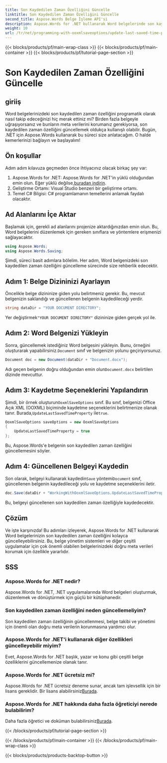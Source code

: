 ```yaml
---
title: Son Kaydedilen Zaman Özelliğini Güncelle
linktitle: Son Kaydedilen Zaman Özelliğini Güncelle
second_title: Aspose.Words Belge İşleme API'si
description: Aspose.Words for .NET kullanarak Word belgelerinde son kaydedilen zaman özelliğini nasıl güncelleyeceğinizi öğrenin. Ayrıntılı, adım adım kılavuzumuzu izleyin.
weight: 10
url: /tr/net/programming-with-ooxmlsaveoptions/update-last-saved-time-property/
---
```


{{< blocks/products/pf/main-wrap-class >}}
{{< blocks/products/pf/main-container >}}
{{< blocks/products/pf/tutorial-page-section >}}

# Son Kaydedilen Zaman Özelliğini Güncelle

## giriiş

Word belgelerinizdeki son kaydedilen zaman özelliğini programatik olarak nasıl takip edeceğinizi hiç merak ettiniz mi? Birden fazla belgeyle uğraşıyorsanız ve bunların meta verilerini korumanız gerekiyorsa, son kaydedilen zaman özelliğini güncellemek oldukça kullanışlı olabilir. Bugün, .NET için Aspose.Words kullanarak bu süreci size anlatacağım. O halde kemerlerinizi bağlayın ve başlayalım!

## Ön koşullar

Adım adım kılavuza geçmeden önce ihtiyacınız olacak birkaç şey var:

1.  Aspose.Words for .NET: Aspose.Words for .NET'in yüklü olduğundan emin olun. Eğer yüklü değilse,[buradan indirin](https://releases.aspose.com/words/net/).
2. Geliştirme Ortamı: Visual Studio benzeri bir geliştirme ortamı.
3. Temel C# Bilgisi: C# programlamanın temellerini anlamak faydalı olacaktır.

## Ad Alanlarını İçe Aktar

Başlamak için, gerekli ad alanlarını projenize aktardığınızdan emin olun. Bu, Word belgelerini düzenlemek için gereken sınıflara ve yöntemlere erişmenizi sağlayacaktır.

```csharp
using Aspose.Words;
using Aspose.Words.Saving;
```

Şimdi, süreci basit adımlara bölelim. Her adım, Word belgenizdeki son kaydedilen zaman özelliğini güncelleme sürecinde size rehberlik edecektir.

## Adım 1: Belge Dizininizi Ayarlayın

Öncelikle belge dizininize giden yolu belirtmeniz gerekir. Bu, mevcut belgenizin saklandığı ve güncellenen belgenin kaydedileceği yerdir.

```csharp
string dataDir = "YOUR DOCUMENT DIRECTORY";
```

 Yer değiştirmek`"YOUR DOCUMENT DIRECTORY"` dizininize giden gerçek yol ile.

## Adım 2: Word Belgenizi Yükleyin

 Sonra, güncellemek istediğiniz Word belgesini yükleyin. Bunu, örneğini oluşturarak yapabilirsiniz.`Document` sınıf ve belgenizin yolunu geçiriyorsunuz.

```csharp
Document doc = new Document(dataDir + "Document.docx");
```

 Adı geçen belgenin doğru olduğundan emin olun`Document.docx` belirtilen dizinde mevcuttur.

## Adım 3: Kaydetme Seçeneklerini Yapılandırın

 Şimdi, bir örnek oluşturun`OoxmlSaveOptions` sınıf. Bu sınıf, belgenizi Office Açık XML (OOXML) biçiminde kaydetme seçeneklerini belirtmenize olanak tanır. Burada,`UpdateLastSavedTimeProperty` ile`true`.

```csharp
OoxmlSaveOptions saveOptions = new OoxmlSaveOptions
{
    UpdateLastSavedTimeProperty = true
};
```

Bu, Aspose.Words'e belgenin son kaydedilen zaman özelliğini güncellemesini söyler.

## Adım 4: Güncellenen Belgeyi Kaydedin

 Son olarak, belgeyi kullanarak kaydedin`Save` yöntemi`Document` sınıf, güncellenen belgenin kaydedileceği yolu ve kaydetme seçeneklerini iletir.

```csharp
doc.Save(dataDir + "WorkingWithOoxmlSaveOptions.UpdateLastSavedTimeProperty.docx", saveOptions);
```

Bu, belgeyi güncellenen son kaydedilen zaman özelliğiyle kaydedecektir.

## Çözüm

Ve işte karşınızda! Bu adımları izleyerek, Aspose.Words for .NET kullanarak Word belgelerinizin son kaydedilen zaman özelliğini kolayca güncelleyebilirsiniz. Bu, belge yönetim sistemleri ve diğer çeşitli uygulamalar için çok önemli olabilen belgelerinizdeki doğru meta verileri korumak için özellikle yararlıdır.

## SSS

### Aspose.Words for .NET nedir?
Aspose.Words for .NET, .NET uygulamalarında Word belgeleri oluşturmak, düzenlemek ve dönüştürmek için güçlü bir kütüphanedir.

### Son kaydedilen zaman özelliğini neden güncellemeliyim?
Son kaydedilen zaman özelliğinin güncellenmesi, belge takibi ve yönetimi için önemli olan doğru meta verilerin korunmasına yardımcı olur.

### Aspose.Words for .NET'i kullanarak diğer özellikleri güncelleyebilir miyim?
Evet, Aspose.Words for .NET başlık, yazar ve konu gibi çeşitli belge özelliklerini güncellemenize olanak tanır.

### Aspose.Words for .NET ücretsiz mi?
 Aspose.Words for .NET ücretsiz deneme sunar, ancak tam işlevsellik için bir lisans gereklidir. Bir lisans alabilirsiniz[Burada](https://purchase.aspose.com/buy).

### Aspose.Words for .NET hakkında daha fazla öğreticiyi nerede bulabilirim?
Daha fazla öğretici ve doküman bulabilirsiniz[Burada](https://reference.aspose.com/words/net/).

{{< /blocks/products/pf/tutorial-page-section >}}

{{< /blocks/products/pf/main-container >}}
{{< /blocks/products/pf/main-wrap-class >}}

{{< blocks/products/products-backtop-button >}}
